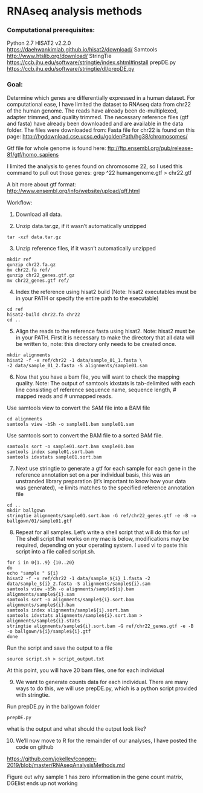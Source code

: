 # RNAseq analysis methods

### Computational prerequisites:
Python 2.7
HISAT2 v2.2.0 https://daehwankimlab.github.io/hisat2/download/
Samtools http://www.htslib.org/download/
StringTie https://ccb.jhu.edu/software/stringtie/index.shtml#install
prepDE.py https://ccb.jhu.edu/software/stringtie/dl/prepDE.py

### Goal: 
Determine which genes are differentially expressed in a human dataset. For computational ease, I have limited the dataset to RNAseq data from chr22 of the human genome. The reads have already been de-multiplexed, adapter trimmed, and quality trimmed. The necessary reference files (gtf and fasta) have already been downloaded and are available in the data folder. 
The files were downloaded from: 
Fasta file for chr22 is found on this page: http://hgdownload.cse.ucsc.edu/goldenPath/hg38/chromosomes/

Gtf file for whole genome is found here:
ftp://ftp.ensembl.org/pub/release-81/gtf/homo_sapiens

I limited the analysis to genes found on chromosome 22, so I used this command to pull out those genes: grep ^22 humangenome.gtf > chr22.gtf	

A bit more about gtf format:
http://www.ensembl.org/info/website/upload/gff.html

Workflow: 
1.	Download all data. 

2.	Unzip data.tar.gz, if it wasn’t automatically unzipped  
```
tar -xzf data.tar.gz
```

3.	Unzip reference files, if it wasn’t automatically unzipped
```
mkdir ref 
gunzip chr22.fa.gz
mv chr22.fa ref/
gunzip chr22_genes.gtf.gz
mv chr22_genes.gtf ref/
```
4.	Index the reference using hisat2 build (Note: hisat2 executables must be in your PATH or specify the entire path to the executable)
```
cd ref
hisat2-build chr22.fa chr22
cd ..
```

5.	Align the reads to the reference fasta using hisat2. Note: hisat2 must be in your PATH. 
First it is necessary to make the directory that all data will be written to, note: this directory only needs to be created once.

```
mkdir alignments 
hisat2 -f -x ref/chr22 -1 data/sample_01_1.fasta \
-2 data/sample_01_2.fasta -S alignments/sample01.sam
```

6.	Now that you have a bam file, you will want to check the mapping quality. Note: The output of samtools idxstats is tab-delimited with each line consisting of reference sequence name, sequence length, # mapped reads and # unmapped reads.

Use samtools view to convert the SAM file into a BAM file

```
cd alignments 
samtools view -bSh -o sample01.bam sample01.sam 
```

Use samtools sort to convert the BAM file to a sorted BAM file. 

```
samtools sort -o sample01.sort.bam sample01.bam
samtools index sample01.sort.bam
samtools idxstats sample01.sort.bam
```

7.	Next use stringtie to generate a gtf for each sample for each gene in the reference annotation set on a per individual basis, this was an unstranded library preparation (it’s important to know how your data was generated), -e limits matches to the specified reference annotation file

```
cd ..
mkdir ballgown 
stringtie alignments/sample01.sort.bam -G ref/chr22_genes.gtf -e -B -o ballgown/01/sample01.gtf
```

8.	Repeat for all samples. Let’s write a shell script that will do this for us! The shell script that works on my mac is below, modifications may be required, depending on your operating system. I used vi to paste this script into a file called script.sh. 

```
for i in 0{1..9} {10..20}
do
echo "sample " ${i}
hisat2 -f -x ref/chr22 -1 data/sample_${i}_1.fasta -2 data/sample_${i}_2.fasta -S alignments/sample${i}.sam
samtools view -bSh -o alignments/sample${i}.bam alignments/sample${i}.sam
samtools sort -o alignments/sample${i}.sort.bam alignments/sample${i}.bam
samtools index alignments/sample${i}.sort.bam
samtools idxstats alignments/sample${i}.sort.bam > alignments/sample${i}.stats
stringtie alignments/sample${i}.sort.bam -G ref/chr22_genes.gtf -e -B -o ballgown/${i}/sample${i}.gtf
done
```

Run the script and save the output to a file
```
source script.sh > script_output.txt
```

At this point, you will have 20 bam files, one for each individual 

9.	We want to generate counts data for each individual. There are many ways to do this, we will use prepDE.py, which is a python script provided with stringtie.  

Run prepDE.py in the ballgown folder

```
prepDE.py
```

what is the output and what should the output look like? 

10.	We’ll now move to R for the remainder of our analyses, I have posted the code on github

https://github.com/jokelley/congen-2019/blob/master/RNAseqAnalysisMethods.md


Figure out why sample 1 has zero information in the gene count matrix, DGElist ends up not working
